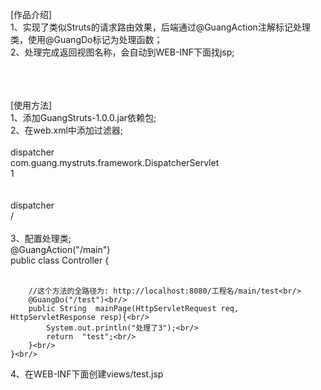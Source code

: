 [作品介绍]<br/>
1、实现了类似Struts的请求路由效果，后端通过@GuangAction注解标记处理类，使用@GuangDo标记为处理函数；<br/>
2、处理完成返回视图名称，会自动到WEB-INF下面找jsp;<br/>
<br/><br/><br/>


[使用方法]<br/>
1、添加GuangStruts-1.0.0.jar依赖包;<br/>
2、在web.xml中添加过滤器;<br/>
      <servlet><br/>
        <servlet-name>dispatcher</servlet-name><br/>
        <servlet-class>com.guang.mystruts.framework.DispatcherServlet</servlet-class><br/>
        <load-on-startup>1</load-on-startup><br/>
    </servlet><br/>
    <servlet-mapping><br/>
        <servlet-name>dispatcher</servlet-name><br/>
        <url-pattern>/</url-pattern><br/>
    </servlet-mapping><br/>
3、配置处理类;<br/>
    @GuangAction("/main")<br/>
	public class Controller {<br/><br/>

		//这个方法的全路径为: http://localhost:8080/工程名/main/test<br/>
		@GuangDo("/test")<br/>
		public String  mainPage(HttpServletRequest req, HttpServletResponse resp){<br/>
			System.out.println("处理了3");<br/>
			return  "test";<br/>
		}<br/>
	}<br/>
4、在WEB-INF下面创建views/test.jsp<br/>
